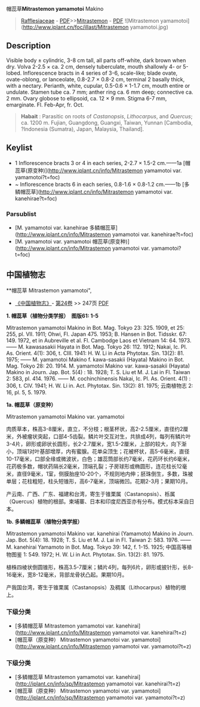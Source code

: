 帽蕊草**Mitrastemon yamamotoi** Makino

> [Rafflesiaceae](http://www.iplant.cn/info/Rafflesiaceae?t=foc) - [PDF](http://www.iplant.cn/foc/pdf/Rafflesiaceae.pdf)>>[Mitrastemon](http://www.iplant.cn/info/Mitrastemon?t=foc) - [PDF](http://www.iplant.cn/foc/pdf/Mitrastemon.pdf)
![Mitrastemon yamamotoi](http://www.iplant.cn/foc/illast/Mitrastemon yamamotoi.jpg)

## Description

Visible body ± cylindric, 3-8 cm tall, all parts off-white, dark brown when dry. Volva 2-2.5 × ca. 2 cm, densely tuberculate, mouth shallowly 4- or 5-lobed. Inflorescence bracts in 4 series of 3-6, scale-like; blade ovate, ovate-oblong, or lanceolate, 0.8-2.7 × 0.8-2 cm, terminal 2 basally thick, with a nectary. Perianth, white, cupular, 0.5-0.6 × 1-1.7 cm, mouth entire or undulate. Stamen tube ca. 7 mm; anther ring ca. 6 mm deep; connective ca. 2 mm. Ovary globose to ellipsoid, ca. 12 × 9 mm. Stigma 6-7 mm, emarginate. Fl. Feb-Apr, fr. Oct.

> **Habait** : 
> Parasitic on roots of *Castanopsis*, *Lithocarpus*, and *Quercus*; ca. 1200 m. Fujian, Guangdong, Guangxi, Taiwan, Yunnan [Cambodia, ?Indonesia (Sumatra), Japan, Malaysia, Thailand].

## Keylist

* 1 Inflorescence bracts 3 or 4 in each series, 2-2.7 × 1.5-2 cm.——1a [帽蕊草(原变种)](http://www.iplant.cn/info/Mitrastemon yamamotoi var. yamamotoi?t=foc)
* ~ Inflorescence bracts 6 in each series, 0.8-1.6 × 0.8-1.2 cm.——1b [多鳞帽蕊草](http://www.iplant.cn/info/Mitrastemon yamamotoi var. kanehirae?t=foc)

### Parsublist

* [M.  yamamotoi var. kanehirae  多鳞帽蕊草](http://www.iplant.cn/info/Mitrastemon yamamotoi var. kanehirae?t=foc)
* [M.  yamamotoi var. yamamotoi  帽蕊草(原变种)](http://www.iplant.cn/info/Mitrastemon yamamotoi var. yamamotoi?t=foc)

## 中国植物志

**帽蕊草 Mitrastemon yamamotoi",

* [《中国植物志》](http://www.iplant.cn/frps)- [第24卷](http://www.iplant.cn/frps/vol/24) >> 247页 [PDF](http://www.iplant.cn/frps/pdf/24/247.pdf)

**1. 帽蕊草（植物分类学报）　图版61: 1-5**

Mitrastemon yamamotoi Makino in Bot. Mag. Tokyo 23: 325. 1909, et 25: 255, pl. VII. 1911; Ohwi, Fl. Japan 475. 1953; B. Hansen in Bot. Tidsskr. 67: 149. 1972, et in Aubreville et al. Fl. Cambodge Laos et Vietnam 14: 64. 1973. —— M. kawasasakii Hayata in Bot. Mag. Tokyo 26: 112. 1912; Nakai, Ic. Pl. As. Orient. 4(1): 306, t. CIII. 1941: H. W. Li in Acta Phytotax. Sin. 13(2): 81. 1975; —— M. yamamotoi Makino f. kawa-sasakii (Hayata) Makino in Bot. Mag. Tokyo 28: 20. 1914. M. yamamotoi Makino var. kawa-sasakii (Hayata) Makino in Journ. Jap. Bot. 5(4) : 18. 1928; T. S. Liu et M. J. Lai in Fl. Taiwan 2: 583, pl. 414. 1976. —— M. cochinchinensis Nakai, Ic. Pl. As. Orient. 4(1) : 306, t. CIV. 1941; H. W. Li in. Act. Phytotax. Sin. 13(2): 81. 1975; 云南植物志 2: 16, pl. 5, 5. 1979.

**1a. 帽蕊草（原变种）**

Mitrastemon yamamotoi Makino var. yamamotoi

肉质草本，株高3-8厘米，直立，不分枝；根茎杯状，高2-2.5厘米，直径约2厘米，外被瘤状突起，口部4-5齿裂。鳞片叶交互对生，共排成4列，每列有鳞片叶3-4片，卵形或卵状长圆形，长2-2.7厘米，宽1.5-2厘米，上部的较大，向下渐小，顶端1对叶基部增厚，内有蜜腺。花单朵顶生；花被杯状，高5-6毫米，直径10-17毫米，口部全缘或微波状，白色；雄蕊筒部长约7毫米，花药环长约6毫米，花药极多数，帽状药隔长2毫米，顶端孔裂；子房球形或椭圆形，连花柱长12毫米，直径9毫米，1室，侧膜胎座10-20个，不规则地内伸；胚珠倒生，多数，珠被单层；花柱粗短，柱头短锥形，高6-7毫米，顶端微凹。花期2-3月；果期10月。

产云南、广西、广东、福建和台湾，寄生于锥栗属（Castanopsis）、栎属（Quercus）植物的根部。柬埔寨、日本和印度尼西亚亦有分布。模式标本采自日本。

**1b. 多鳞帽蕊草（植物分类学报）**

Mitrastemon yamamotoi Makino var. kanehirai (Yamamoto) Makino in Journ. Jap. Bot. 5(4): 18. 1928; T. S. Liu et M. J. Lai in Fl. Taiwan 2: 583. 1976. —— M. kanehirai Yamamoto in Bot. Mag. Tokyo 39: 142, f. 1-15. 1925; 中国高等植物图鉴 1: 549. 1972; H. W. Li in Act. Phytotax. Sin. 13(2): 81. 1975.

植株四棱状倒圆锥形，株高3.5-7厘米；鳞片4列，每列6片，卵形或披针形，长8-16毫米，宽8-12毫米，背部龙骨状凸起。果期10月。

产我国台湾，寄生于锥栗属（Castanopsis）及稠属（Lithocarpus）植物的根上。

### 下级分类
* [多鳞帽蕊草  Mitrastemon yamamotoi var. kanehirai](http://www.iplant.cn/info/Mitrastemon yamamotoi var. kanehirai?t=z)
* [帽蕊草（原变种）  Mitrastemon yamamotoi var. yamamotoi](http://www.iplant.cn/info/Mitrastemon yamamotoi var. yamamotoi?t=z)

### 下级分类
* [多鳞帽蕊草  Mitrastemon yamamotoi var. kanehirai](http://iplant.cn/info/sp/Mitrastemon yamamotoi var. kanehirai?t=z)
* [帽蕊草（原变种）  Mitrastemon yamamotoi var. yamamotoi](http://iplant.cn/info/sp/Mitrastemon yamamotoi var. yamamotoi?t=z)
